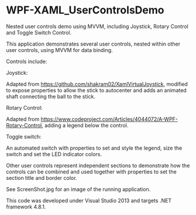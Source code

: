 # WPF-XAML_UserControlsDemo
Nested user controls demo using MVVM, including Joystick, Rotary Control and Toggle Switch Control.

This application demonstrates several user controls, nested within other user controls, using MVVM 
for data binding.

Controls include:

Joystick:

Adapted from https://github.com/shakram02/XamlVirtualJoystick, modified to expose properties 
to allow the stick to autocenter and adds an animated shaft connecting the ball to the stick.

Rotary Control:

Adapted from https://www.codeproject.com/Articles/4044072/A-WPF-Rotary-Control, adding a legend
below the control.

Toggle switch:

An automated switch with properties to set and style the legend, size the switch and set the LED
indicator colors.



Other user controls represent independent sections to demonstrate how the controls can be combined 
and used together with properties to set the section title and border color.

See ScreenShot.jpg for an image of the running application.

This code was developed under Visual Studio 2013 and targets .NET framework 4.8.1.
